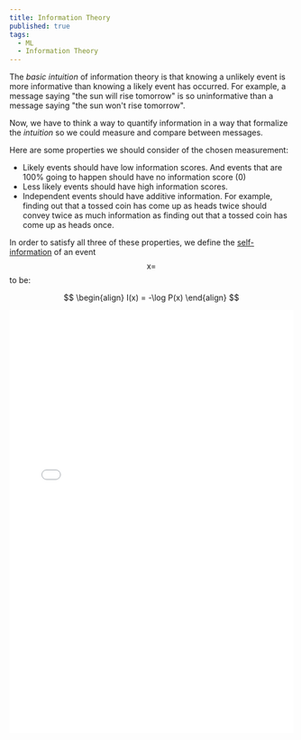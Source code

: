 ```yaml
---
title: Information Theory
published: true
tags:
  - ML
  - Information Theory
---
```


The *basic intuition* of information theory is that knowing a unlikely event is more informative than knowing a likely event has occurred.
For example, a message saying "the sun will rise tomorrow" is so uninformative than a message saying "the sun won't rise tomorrow".

Now, we have to think a way to quantify information in a way that formalize the *intuition* so we could measure and compare between messages. 

Here are some properties we should consider of the chosen measurement:
  * Likely events should have low information scores. And events that are 100% going to happen should have no information score (0)
  * Less likely events should have high information scores.
  * Independent events should have additive information. For example, finding out that a tossed coin has come up as heads twice should convey twice as much information as finding out that a tossed coin has come up as heads once.

In order to satisfy all three of these properties, we define the [self-information] of an event $$ \text{x} = $$ to be:

$$
\begin{align}
I(x) = -\log P(x)
\end{align}
$$


<div class="text-center border">
  <iframe src="{{ site.baseurl }}/assets/demo/entropy.html" width="100%" height="750px;" style="border:none;"></iframe>
</div>





[self-information]: https://en.wikipedia.org/wiki/Information_content
